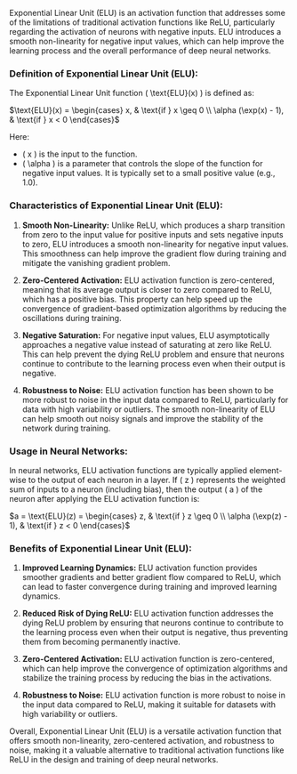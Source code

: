 Exponential Linear Unit (ELU) is an activation function that addresses some of the limitations of traditional activation functions like ReLU, particularly regarding the activation of neurons with negative inputs. ELU introduces a smooth non-linearity for negative input values, which can help improve the learning process and the overall performance of deep neural networks.

### Definition of Exponential Linear Unit (ELU):

The Exponential Linear Unit function \( \text{ELU}(x) \) is defined as:

$\text{ELU}(x) = \begin{cases} x, & \text{if } x \geq 0 \\ \alpha (\exp(x) - 1), & \text{if } x < 0 \end{cases}$

Here:
- \( x \) is the input to the function.
- \( \alpha \) is a parameter that controls the slope of the function for negative input values. It is typically set to a small positive value (e.g., 1.0).

### Characteristics of Exponential Linear Unit (ELU):

1. **Smooth Non-Linearity:** Unlike ReLU, which produces a sharp transition from zero to the input value for positive inputs and sets negative inputs to zero, ELU introduces a smooth non-linearity for negative input values. This smoothness can help improve the gradient flow during training and mitigate the vanishing gradient problem.

2. **Zero-Centered Activation:** ELU activation function is zero-centered, meaning that its average output is closer to zero compared to ReLU, which has a positive bias. This property can help speed up the convergence of gradient-based optimization algorithms by reducing the oscillations during training.

3. **Negative Saturation:** For negative input values, ELU asymptotically approaches a negative value instead of saturating at zero like ReLU. This can help prevent the dying ReLU problem and ensure that neurons continue to contribute to the learning process even when their output is negative.

4. **Robustness to Noise:** ELU activation function has been shown to be more robust to noise in the input data compared to ReLU, particularly for data with high variability or outliers. The smooth non-linearity of ELU can help smooth out noisy signals and improve the stability of the network during training.

### Usage in Neural Networks:

In neural networks, ELU activation functions are typically applied element-wise to the output of each neuron in a layer. If \( z \) represents the weighted sum of inputs to a neuron (including bias), then the output \( a \) of the neuron after applying the ELU activation function is:

$a = \text{ELU}(z) = \begin{cases} z, & \text{if } z \geq 0 \\ \alpha (\exp(z) - 1), & \text{if } z < 0 \end{cases}$

### Benefits of Exponential Linear Unit (ELU):

1. **Improved Learning Dynamics:** ELU activation function provides smoother gradients and better gradient flow compared to ReLU, which can lead to faster convergence during training and improved learning dynamics.

2. **Reduced Risk of Dying ReLU:** ELU activation function addresses the dying ReLU problem by ensuring that neurons continue to contribute to the learning process even when their output is negative, thus preventing them from becoming permanently inactive.

3. **Zero-Centered Activation:** ELU activation function is zero-centered, which can help improve the convergence of optimization algorithms and stabilize the training process by reducing the bias in the activations.

4. **Robustness to Noise:** ELU activation function is more robust to noise in the input data compared to ReLU, making it suitable for datasets with high variability or outliers.

Overall, Exponential Linear Unit (ELU) is a versatile activation function that offers smooth non-linearity, zero-centered activation, and robustness to noise, making it a valuable alternative to traditional activation functions like ReLU in the design and training of deep neural networks.